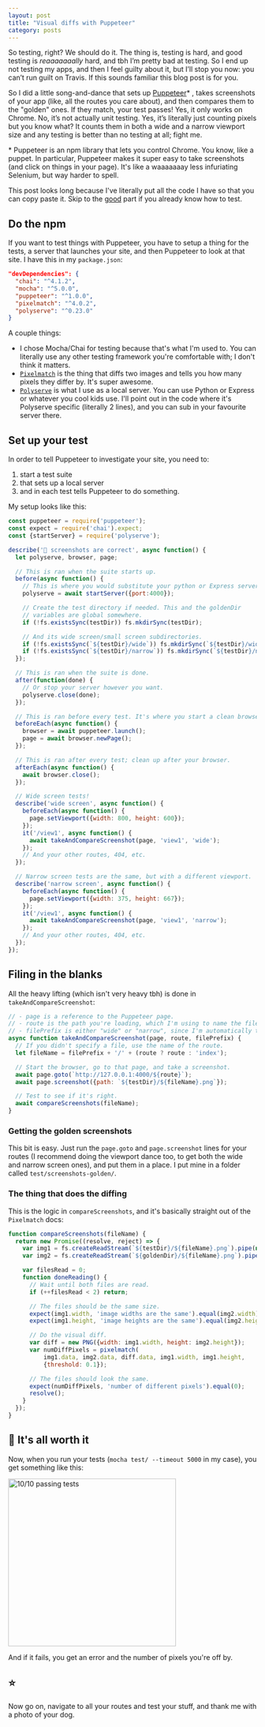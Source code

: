 ```yaml
---
layout: post
title: "Visual diffs with Puppeteer"
category: posts
---
```

So testing, right? We should do it. The thing is, testing is hard, and good testing
is _reaaaaaaally_ hard, and tbh I’m pretty bad at testing. So I end up not
testing my apps, and then I feel guilty about it, but I’ll stop you now:
you can’t run guilt on Travis. If this sounds familiar this blog post is for you.

So I did a little song-and-dance that sets up [Puppeteer](https://github.com/GoogleChrome/puppeteer)\*
, takes screenshots of your app (like, all the routes you care about), and
then compares them to the "golden" ones. If they match, your test passes!
Yes, it only works on Chrome. No, it’s not
actually unit testing. Yes, it’s literally just counting pixels but you know what?
It counts them in both a wide and a narrow viewport size and any testing is better
than no testing at all; fight me.

\* Puppeteer is an npm library that lets you control Chrome. You know, like a puppet.
In particular, Puppeteer makes
  it super easy to take screenshots (and click on things in your page). It's
  like a waaaaaaay less infuriating Selenium, but way harder to spell.

This post looks long because I've literally put all the code I have so
that you can copy paste it. Skip to the [good](#the-thing-that-does-the-diffing) part
if you already know how to test.

## Do the npm
If you want to test things with Puppeteer, you have to setup a thing for the
tests, a server that launches your site, and then Puppeteer to look
at that site. I have this in my `package.json`:

```json
"devDependencies": {
  "chai": "^4.1.2",
  "mocha": "^5.0.0",
  "puppeteer": "^1.0.0",
  "pixelmatch": "^4.0.2",
  "polyserve": "^0.23.0"
}
```

A couple things:
- I chose Mocha/Chai for testing because that's what I'm used to. You can
literally use any other testing framework you're comfortable with; I don't think it matters.
- [`Pixelmatch`](https://github.com/mapbox/pixelmatch) is the thing that diffs
two images and tells you how many pixels they differ by. It's super awesome.
- [`Polyserve`](https://github.com/Polymer/polyserve) is what I use as a local
server. You can use Python or Express or whatever you cool kids use. I'll
point out in the code where it's Polyserve specific (literally 2 lines), and you
can sub in your favourite server there.

## Set up your test
In order to tell Puppeteer to investigate your site, you need to:
1. start a test suite
2. that sets up a local server
3. and in each test tells Puppeteer to do something.

My setup looks like this:
```js
const puppeteer = require('puppeteer');
const expect = require('chai').expect;
const {startServer} = require('polyserve');

describe('👀 screenshots are correct', async function() {
  let polyserve, browser, page;

  // This is ran when the suite starts up.
  before(async function() {
    // This is where you would substitute your python or Express server or whatever.
    polyserve = await startServer({port:4000});

    // Create the test directory if needed. This and the goldenDir
    // variables are global somewhere.
    if (!fs.existsSync(testDir)) fs.mkdirSync(testDir);

    // And its wide screen/small screen subdirectories.
    if (!fs.existsSync(`${testDir}/wide`)) fs.mkdirSync(`${testDir}/wide`);
    if (!fs.existsSync(`${testDir}/narrow`)) fs.mkdirSync(`${testDir}/narrow`);
  });

  // This is ran when the suite is done.
  after(function(done) {
    // Or stop your server however you want.
    polyserve.close(done);
  });

  // This is ran before every test. It's where you start a clean browser.
  beforeEach(async function() {
    browser = await puppeteer.launch();
    page = await browser.newPage();
  });

  // This is ran after every test; clean up after your browser.
  afterEach(async function() {
    await browser.close();
  });

  // Wide screen tests!
  describe('wide screen', async function() {
    beforeEach(async function() {
      page.setViewport({width: 800, height: 600});
    });
    it('/view1', async function() {
      await takeAndCompareScreenshot(page, 'view1', 'wide');
    });
    // And your other routes, 404, etc.
  });

  // Narrow screen tests are the same, but with a different viewport.
  describe('narrow screen', async function() {
    beforeEach(async function() {
      page.setViewport({width: 375, height: 667});
    });
    it('/view1', async function() {
      await takeAndCompareScreenshot(page, 'view1', 'narrow');
    });
    // And your other routes, 404, etc.
  });
});
```

## Filing in the blanks
All the heavy lifting (which isn't very heavy tbh) is done in `takeAndCompareScreenshot`:

```js
// - page is a reference to the Puppeteer page.
// - route is the path you're loading, which I'm using to name the file.
// - filePrefix is either "wide" or "narrow", since I'm automatically testing both.
async function takeAndCompareScreenshot(page, route, filePrefix) {
  // If you didn't specify a file, use the name of the route.
  let fileName = filePrefix + '/' + (route ? route : 'index');

  // Start the browser, go to that page, and take a screenshot.
  await page.goto(`http://127.0.0.1:4000/${route}`);
  await page.screenshot({path: `${testDir}/${fileName}.png`});

  // Test to see if it's right.
  await compareScreenshots(fileName);
}
```

### Getting the golden screenshots
This bit is easy. Just run the `page.goto` and `page.screenshot` lines for
your routes (I recommend doing the viewport dance too, to get both the
  wide and narrow screen ones), and put them in a place. I put mine in
  a folder called `test/screenshots-golden/`.

### The thing that does the diffing
This is the logic in `compareScreenshots`, and it's basically straight
out of the `Pixelmatch` docs:

```js
function compareScreenshots(fileName) {
  return new Promise((resolve, reject) => {
    var img1 = fs.createReadStream(`${testDir}/${fileName}.png`).pipe(new PNG()).on('parsed', doneReading);
    var img2 = fs.createReadStream(`${goldenDir}/${fileName}.png`).pipe(new PNG()).on('parsed', doneReading);

    var filesRead = 0;
    function doneReading() {
      // Wait until both files are read.
      if (++filesRead < 2) return;

      // The files should be the same size.
      expect(img1.width, 'image widths are the same').equal(img2.width);
      expect(img1.height, 'image heights are the same').equal(img2.height);

      // Do the visual diff.
      var diff = new PNG({width: img1.width, height: img2.height});
      var numDiffPixels = pixelmatch(
          img1.data, img2.data, diff.data, img1.width, img1.height,
          {threshold: 0.1});

      // The files should look the same.
      expect(numDiffPixels, 'number of different pixels').equal(0);
      resolve();
    }
  });
}

```

## 💯 It's all worth it
Now, when you run your tests (`mocha test/ --timeout 5000` in my case), you get
something like this:

<img width="340" alt="10/10 passing tests" src="https://user-images.githubusercontent.com/1369170/35607089-624a2f28-0607-11e8-9448-0af2c40fe31a.png">

And if it fails, you get an error and the number of pixels you're off by.

## ⭐️
Now go on, navigate to all your routes and test your stuff, and thank me
with a photo of your dog.
